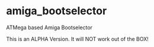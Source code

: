 # amiga_bootselector
ATMega based Amiga Bootselector

This is an ALPHA Version. It will NOT work out of the BOX!
